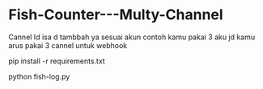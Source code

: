 # Fish-Counter---Multy-Channel

Cannel Id isa d tambbah ya sesuai akun
contoh kamu pakai 3 aku jd kamu arus pakai 3 cannel untuk webhook

pip install -r requirements.txt


python fish-log.py

